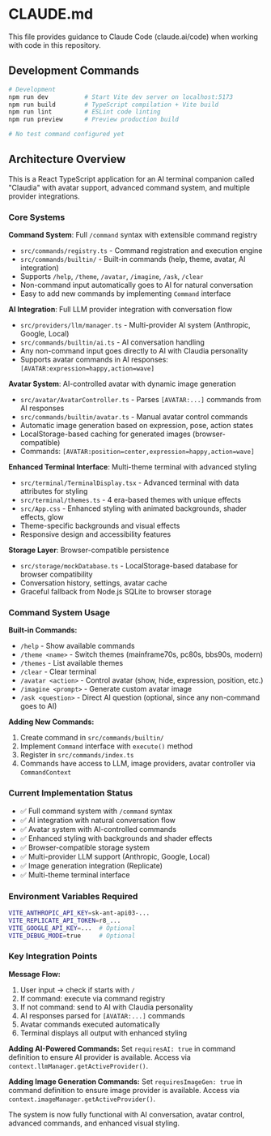 # CLAUDE.md

This file provides guidance to Claude Code (claude.ai/code) when working with code in this repository.

## Development Commands

```bash
# Development
npm run dev          # Start Vite dev server on localhost:5173
npm run build        # TypeScript compilation + Vite build  
npm run lint         # ESLint code linting
npm run preview      # Preview production build

# No test command configured yet
```

## Architecture Overview

This is a React TypeScript application for an AI terminal companion called "Claudia" with avatar support, advanced command system, and multiple provider integrations.

### Core Systems

**Command System**: Full `/command` syntax with extensible command registry
- `src/commands/registry.ts` - Command registration and execution engine
- `src/commands/builtin/` - Built-in commands (help, theme, avatar, AI integration)
- Supports `/help`, `/theme`, `/avatar`, `/imagine`, `/ask`, `/clear`
- Non-command input automatically goes to AI for natural conversation
- Easy to add new commands by implementing `Command` interface

**AI Integration**: Full LLM provider integration with conversation flow
- `src/providers/llm/manager.ts` - Multi-provider AI system (Anthropic, Google, Local)
- `src/commands/builtin/ai.ts` - AI conversation handling
- Any non-command input goes directly to AI with Claudia personality
- Supports avatar commands in AI responses: `[AVATAR:expression=happy,action=wave]`

**Avatar System**: AI-controlled avatar with dynamic image generation
- `src/avatar/AvatarController.ts` - Parses `[AVATAR:...]` commands from AI responses
- `src/commands/builtin/avatar.ts` - Manual avatar control commands
- Automatic image generation based on expression, pose, action states
- LocalStorage-based caching for generated images (browser-compatible)
- Commands: `[AVATAR:position=center,expression=happy,action=wave]`

**Enhanced Terminal Interface**: Multi-theme terminal with advanced styling
- `src/terminal/TerminalDisplay.tsx` - Advanced terminal with data attributes for styling
- `src/terminal/themes.ts` - 4 era-based themes with unique effects
- `src/App.css` - Enhanced styling with animated backgrounds, shader effects, glow
- Theme-specific backgrounds and visual effects
- Responsive design and accessibility features

**Storage Layer**: Browser-compatible persistence
- `src/storage/mockDatabase.ts` - LocalStorage-based database for browser compatibility
- Conversation history, settings, avatar cache
- Graceful fallback from Node.js SQLite to browser storage

### Command System Usage

**Built-in Commands:**
- `/help` - Show available commands
- `/theme <name>` - Switch themes (mainframe70s, pc80s, bbs90s, modern)
- `/themes` - List available themes  
- `/clear` - Clear terminal
- `/avatar <action>` - Control avatar (show, hide, expression, position, etc.)
- `/imagine <prompt>` - Generate custom avatar image
- `/ask <question>` - Direct AI question (optional, since any non-command goes to AI)

**Adding New Commands:**
1. Create command in `src/commands/builtin/`
2. Implement `Command` interface with `execute()` method
3. Register in `src/commands/index.ts`
4. Commands have access to LLM, image providers, avatar controller via `CommandContext`

### Current Implementation Status

- ✅ Full command system with `/command` syntax
- ✅ AI integration with natural conversation flow
- ✅ Avatar system with AI-controlled commands
- ✅ Enhanced styling with backgrounds and shader effects
- ✅ Browser-compatible storage system
- ✅ Multi-provider LLM support (Anthropic, Google, Local)
- ✅ Image generation integration (Replicate)
- ✅ Multi-theme terminal interface

### Environment Variables Required

```bash
VITE_ANTHROPIC_API_KEY=sk-ant-api03-...
VITE_REPLICATE_API_TOKEN=r8_...
VITE_GOOGLE_API_KEY=...  # Optional
VITE_DEBUG_MODE=true     # Optional
```

### Key Integration Points

**Message Flow:**
1. User input → check if starts with `/`
2. If command: execute via command registry
3. If not command: send to AI with Claudia personality
4. AI responses parsed for `[AVATAR:...]` commands
5. Avatar commands executed automatically
6. Terminal displays all output with enhanced styling

**Adding AI-Powered Commands:**
Set `requiresAI: true` in command definition to ensure AI provider is available.
Access via `context.llmManager.getActiveProvider()`.

**Adding Image Generation Commands:**
Set `requiresImageGen: true` in command definition to ensure image provider is available.
Access via `context.imageManager.getActiveProvider()`.

The system is now fully functional with AI conversation, avatar control, advanced commands, and enhanced visual styling.